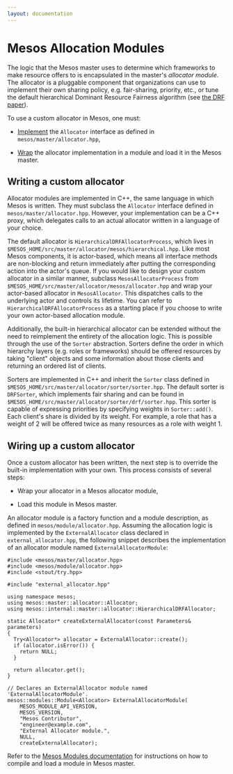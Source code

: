 ```yaml
---
layout: documentation
---
```


# Mesos Allocation Modules

The logic that the Mesos master uses to determine which frameworks to make resource offers to is encapsulated in the master's _allocator module_. The allocator is a pluggable component that organizations can use to implement their own sharing policy, e.g. fair-sharing, priority, etc., or tune the default hierarchical Dominant Resource Fairness algorithm (see [the DRF paper](https://www.cs.berkeley.edu/~alig/papers/drf.pdf)).

To use a custom allocator in Mesos, one must:

- [Implement](#writing-a-custom-allocator) the `Allocator` interface as defined in `mesos/master/allocator.hpp`,

- [Wrap](#wiring-up-a-custom-allocator) the allocator implementation in a module and load it in the Mesos master.

## Writing a custom allocator

Allocator modules are implemented in C++, the same language in which Mesos is written. They must subclass the `Allocator` interface defined in `mesos/master/allocator.hpp`. However, your implementation can be a C++ proxy, which delegates calls to an actual allocator written in a language of your choice.

The default allocator is `HierarchicalDRFAllocatorProcess`, which lives in `$MESOS_HOME/src/master/allocator/mesos/hierarchical.hpp`. Like most Mesos components, it is actor-based, which means all interface methods are non-blocking and return immediately after putting the corresponding action into the actor's queue. If you would like to design your custom allocator in a similar manner, subclass `MesosAllocatorProcess` from `$MESOS_HOME/src/master/allocator/mesos/allocator.hpp` and wrap your actor-based allocator in `MesosAllocator`. This dispatches calls to the underlying actor and controls its lifetime. You can refer to `HierarchicalDRFAllocatorProcess` as a starting place if you choose to write your own actor-based allocation module.


Additionally, the built-in hierarchical allocator can be extended without the need to reimplement the entirety of the allocation logic. This is possible through the use of the `Sorter` abstraction. Sorters define the order in which hierarchy layers (e.g. roles or frameworks) should be offered resources by taking "client" objects and some information about those clients and returning an ordered list of clients.

Sorters are implemented in C++ and inherit the `Sorter` class defined in `$MESOS_HOME/src/master/allocator/sorter/sorter.hpp`. The default sorter is `DRFSorter`, which implements fair sharing and can be found in `$MESOS_HOME/src/master/allocator/sorter/drf/sorter.hpp`. This sorter is capable of expressing priorities by specifying weights in `Sorter::add()`. Each client's share is divided by its weight. For example, a role that has a weight of 2 will be offered twice as many resources as a role with weight 1.

## Wiring up a custom allocator

Once a custom allocator has been written, the next step is to override the built-in implementation with your own. This process consists of several steps:

- Wrap your allocator in a Mesos allocator module,

- Load this module in Mesos master.

An allocator module is a factory function and a module description, as defined in `mesos/module/allocator.hpp`. Assuming the allocation logic is implemented by the `ExternalAllocator` class declared in `external_allocator.hpp`, the following snippet describes the implementation of an allocator module named `ExternalAllocatorModule`:

~~~{.cpp}
#include <mesos/master/allocator.hpp>
#include <mesos/module/allocator.hpp>
#include <stout/try.hpp>

#include "external_allocator.hpp"

using namespace mesos;
using mesos::master::allocator::Allocator;
using mesos::internal::master::allocator::HierarchicalDRFAllocator;

static Allocator* createExternalAllocator(const Parameters& parameters)
{
  Try<Allocator*> allocator = ExternalAllocator::create();
  if (allocator.isError()) {
    return NULL;
  }

  return allocator.get();
}

// Declares an ExternalAllocator module named 'ExternalAllocatorModule'.
mesos::modules::Module<Allocator> ExternalAllocatorModule(
    MESOS_MODULE_API_VERSION,
    MESOS_VERSION,
    "Mesos Contributor",
    "engineer@example.com",
    "External Allocator module.",
    NULL,
    createExternalAllocator);
~~~

Refer to the [Mesos Modules documentation](modules.md) for instructions on how to compile and load a module in Mesos master.
